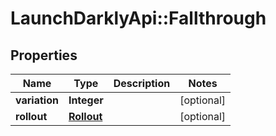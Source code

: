 # LaunchDarklyApi::Fallthrough

## Properties
Name | Type | Description | Notes
------------ | ------------- | ------------- | -------------
**variation** | **Integer** |  | [optional] 
**rollout** | [**Rollout**](Rollout.md) |  | [optional] 


